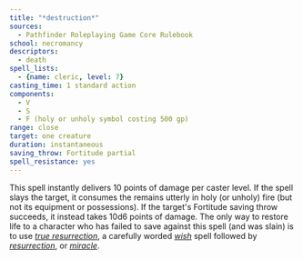 ```yaml
---
title: "*destruction*"
sources:
  - Pathfinder Roleplaying Game Core Rulebook
school: necromancy
descriptors:
  - death
spell_lists:
  - {name: cleric, level: 7}
casting_time: 1 standard action
components:
  - V
  - S
  - F (holy or unholy symbol costing 500 gp)
range: close
target: one creature
duration: instantaneous
saving_throw: Fortitude partial
spell_resistance: yes
---
```


This spell instantly delivers 10 points of damage per caster level. If the spell slays the target, it consumes the remains utterly in holy (or unholy) fire (but not its equipment or possessions). If the target's Fortitude saving throw succeeds, it instead takes 10d6 points of damage. The only way to restore life to a character who has failed to save against this spell (and was slain) is to use [*true resurrection*](/spells/true-ressurection/), a carefully worded [*wish*](/spells/wish/) spell followed by [*resurrection*](/spells/resurrection/), or [*miracle*](/spells/miracle/).

